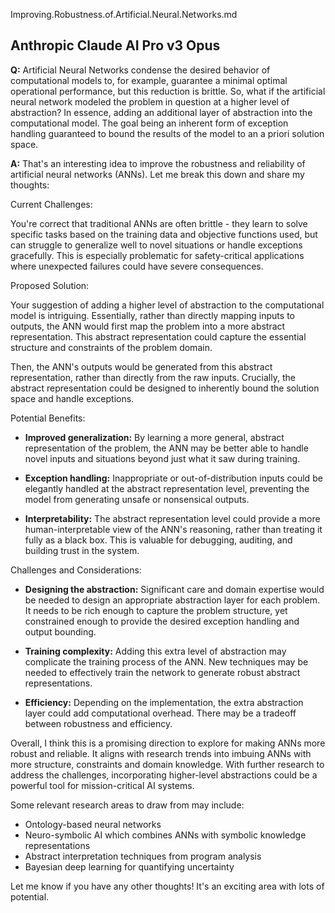 Improving.Robustness.of.Artificial.Neural.Networks.md

## Anthropic Claude AI Pro v3 Opus

**Q:** Artificial Neural Networks condense the desired behavior of computational models to, for example, guarantee a minimal optimal operational performance, but this reduction is brittle. So, what if the artificial neural network modeled the problem in question at a higher level of abstraction? In essence, adding an additional layer of abstraction into the computational model. The goal being an inherent form of exception handling guaranteed to bound the results of the model to an a priori solution space.​​​​​​​​​​​​​​​​

**A:** That's an interesting idea to improve the robustness and reliability of artificial neural networks (ANNs). Let me break this down and share my thoughts:

Current Challenges:

You're correct that traditional ANNs are often brittle - they learn to solve specific tasks based on the training data and objective functions used, but can struggle to generalize well to novel situations or handle exceptions gracefully. This is especially problematic for safety-critical applications where unexpected failures could have severe consequences.

Proposed Solution: 

Your suggestion of adding a higher level of abstraction to the computational model is intriguing. Essentially, rather than directly mapping inputs to outputs, the ANN would first map the problem into a more abstract representation. This abstract representation could capture the essential structure and constraints of the problem domain.

Then, the ANN's outputs would be generated from this abstract representation, rather than directly from the raw inputs. Crucially, the abstract representation could be designed to inherently bound the solution space and handle exceptions.

Potential Benefits:

- **Improved generalization:** By learning a more general, abstract representation of the problem, the ANN may be better able to handle novel inputs and situations beyond just what it saw during training.

- **Exception handling:** Inappropriate or out-of-distribution inputs could be elegantly handled at the abstract representation level, preventing the model from generating unsafe or nonsensical outputs.

- **Interpretability:** The abstract representation level could provide a more human-interpretable view of the ANN's reasoning, rather than treating it fully as a black box. This is valuable for debugging, auditing, and building trust in the system.

Challenges and Considerations:

- **Designing the abstraction:** Significant care and domain expertise would be needed to design an appropriate abstraction layer for each problem. It needs to be rich enough to capture the problem structure, yet constrained enough to provide the desired exception handling and output bounding.

- **Training complexity:** Adding this extra level of abstraction may complicate the training process of the ANN. New techniques may be needed to effectively train the network to generate robust abstract representations.

- **Efficiency:** Depending on the implementation, the extra abstraction layer could add computational overhead. There may be a tradeoff between robustness and efficiency.

Overall, I think this is a promising direction to explore for making ANNs more robust and reliable. It aligns with research trends into  imbuing ANNs with more structure, constraints and domain knowledge. With further research to address the challenges, incorporating higher-level abstractions could be a powerful tool for mission-critical AI systems.

Some relevant research areas to draw from may include:

- Ontology-based neural networks 
- Neuro-symbolic AI which combines ANNs with symbolic knowledge representations
- Abstract interpretation techniques from program analysis
- Bayesian deep learning for quantifying uncertainty

Let me know if you have any other thoughts! It's an exciting area with lots of potential.​​​​​​​​​​​​​​​​

